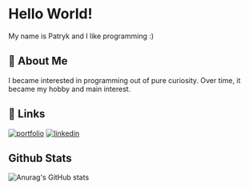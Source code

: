 
# Hello World!
My name is Patryk and I like programming :)


## 🚀 About Me

I became interested in programming out of pure curiosity. Over time, it became my hobby and main interest.


## 🔗 Links
[![portfolio](https://img.shields.io/badge/my_portfolio-000?style=for-the-badge&logo=ko-fi&logoColor=white)](https://slowinskip.github.io/portfolio/) 
[![linkedin](https://img.shields.io/badge/linkedin-0A66C2?style=for-the-badge&logo=linkedin&logoColor=white)](https://www.linkedin.com/in/patryk-s%C5%82owi%C5%84ski-2a8840269/)



## Github Stats

![Anurag's GitHub stats](https://github-readme-stats.vercel.app/api?username=slowinskip&show_icons=true&theme=dark)
